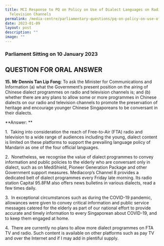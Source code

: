 ```yaml
---
title: MCI Response to PQ on Policy on Use of Dialect Languages on Radio and
  Television Channels
permalink: /media-centre/parliamentary-questions/pq-on-policy-on-use-of-dialect-languages-on-radio-tv-channels/
date: 2023-01-09
layout: post
description: ""
image: ""
---
```

### Parliament Sitting on 10 January 2023

QUESTION FOR ORAL ANSWER
------------------------

**15. Mr Dennis Tan Lip Fong**: To ask the Minister for Communications and Information (a) what the Government’s present position on the airing of Chinese dialect programmes on radio and television channels is; and (b) whether there are any plans to allow some or more programmes in Chinese dialects on our radio and television channels to promote the preservation of heritage and encourage younger Chinese Singaporeans to be conversant in their dialects.

**Answer: **

1.  Taking into consideration the reach of Free-to-Air (FTA) radio and television to a wide range of audiences including the young, dialect content is limited on these platforms to support the prevailing language policy of Mandarin as one of the four official languages.

2.  Nonetheless, we recognise the value of dialect programmes to convey information and public policies to the elderly who are conversant only in dialect, such as on MediShield, Pioneer Generation Package and other Government support measures. Mediacorp’s Channel 8 provides a dedicated belt of dialect programmes every Friday late morning. Its radio station Capital 95.8FM also offers news bulletins in various dialects, read a few times daily.

3.  In exceptional circumstances such as during the COVID-19 pandemic, allowances were given to convey critical information and public service messages catered for the elderly as part of our national effort to provide accurate and timely information to every Singaporean about COVID-19, and to keep them engaged at home.

4.  There are currently no plans to allow more dialect programmes on FTA TV and radio. Such content is available on other platforms such as pay TV and over the Internet and if I may add in plentiful supply.